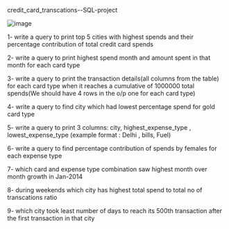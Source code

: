  credit_card_transcations--SQL-project


![image](https://github.com/user-attachments/assets/7927f115-830c-4a2e-8fc1-c7e81c6c2507)



 



1- write a query to print top 5 cities with highest spends and their percentage contribution of total credit card spends 

2- write a query to print highest spend month and amount spent in that month for each card type

3- write a query to print the transaction details(all columns from the table) for each card type when
     it reaches a cumulative of 1000000 total spends(We should have 4 rows in the o/p one for each card type)
     
4- write a query to find city which had lowest percentage spend for gold card type

5- write a query to print 3 columns:  city, highest_expense_type , lowest_expense_type (example format : Delhi , bills, Fuel)

6- write a query to find percentage contribution of spends by females for each expense type

7- which card and expense type combination saw highest month over month growth in Jan-2014

8- during weekends which city has highest total spend to total no of transcations ratio 

9- which city took least number of days to reach its 500th transaction after the first transaction in that city                              
